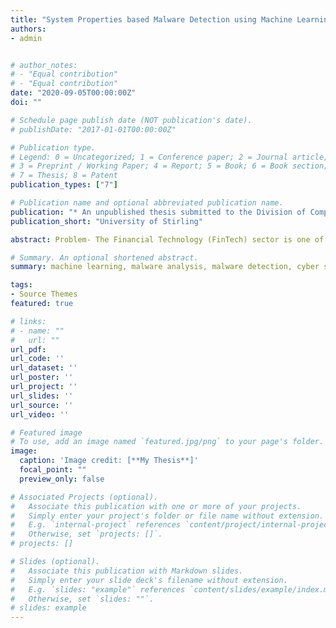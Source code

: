 ```yaml
---
title: "System Properties based Malware Detection using Machine Learning"
authors:
- admin


# author_notes:
# - "Equal contribution"
# - "Equal contribution"
date: "2020-09-05T00:00:00Z"
doi: ""

# Schedule page publish date (NOT publication's date).
# publishDate: "2017-01-01T00:00:00Z"

# Publication type.
# Legend: 0 = Uncategorized; 1 = Conference paper; 2 = Journal article;
# 3 = Preprint / Working Paper; 4 = Report; 5 = Book; 6 = Book section;
# 7 = Thesis; 8 = Patent
publication_types: ["7"]

# Publication name and optional abbreviated publication name.
publication: "* An unpublished thesis submitted to the Division of Computing Science and Mathematics,  University of Stirling, in partial fulfillment for the degree of Master of Science in Financial Technology (FinTech)*"
publication_short: "University of Stirling"

abstract: Problem- The Financial Technology (FinTech) sector is one of the most targeted sectors for malicious software (malware) attacks. The COVID-19 pandemic has further exacerbated this issue as the United Nations noted an increase in cybercrime by 600%. Traditional malware detection methods have become obsolete due to the rapid development of polymorphic and metamorphic malware that automatically change its shape and produces several signatures for the same malware. Objectives- Against this background, it was the objective of this research to detect malware based on system properties using machine learning  algorithms namely Extreme Gradient Boosting (XGBoost), Multi-layer Perceptron (MLP), Decision Tree and Logistic Regression, ascertain the best classiffier, tune the model hyperparameters and determine the most important features in detecting malware based on system properties. Methodology- The methodology utilized was a modified version of the CRoss-Industry Standard Process for Data Mining (CRISP-DM). The data used was a real world malware data curated by Microsoft and hosted on Kaggle. The data was summarized, explored and analysed using univariate, bivariate and multivariate analysis. Furthermore, the data was cleaned by removing features that had sufficiently high number of missing values and imbalance class. Missing values below the threshold was replaced and 9 new features were created. 10% of the entire data was randomly selected, encoded using label and frequency encoding and modelled. A train test split of 70:30 was used alongside Gridsearch with 5-fold cross validation to search for the optimal hyperparameters. Achievements- The results showed that machine learning algorithms were effective in detecting malware based on system properties. Results after hyperparameter tuning showed that XGBoost performed better based on AUC-ROC value, followed by MLP, decision tree and with logistic regression being the least. In addition, the most improved model after tuning based on AUC-ROC difference was decision tree, next to XGBoost, logistic regression and MLP. Furthermore, the most important feature was “SmartScreen" using gain, “AvProductsInstalled" using over, and “AvSigVersion" using cover.

# Summary. An optional shortened abstract.
summary: machine learning, malware analysis, malware detection, cyber security, FinTech

tags:
- Source Themes
featured: true

# links:
# - name: ""
#   url: ""
url_pdf: 
url_code: ''
url_dataset: ''
url_poster: ''
url_project: ''
url_slides: ''
url_source: ''
url_video: ''

# Featured image
# To use, add an image named `featured.jpg/png` to your page's folder. 
image:
  caption: 'Image credit: [**My Thesis**]'
  focal_point: ""
  preview_only: false

# Associated Projects (optional).
#   Associate this publication with one or more of your projects.
#   Simply enter your project's folder or file name without extension.
#   E.g. `internal-project` references `content/project/internal-project/index.md`.
#   Otherwise, set `projects: []`.
# projects: []

# Slides (optional).
#   Associate this publication with Markdown slides.
#   Simply enter your slide deck's filename without extension.
#   E.g. `slides: "example"` references `content/slides/example/index.md`.
#   Otherwise, set `slides: ""`.
# slides: example
---
```

